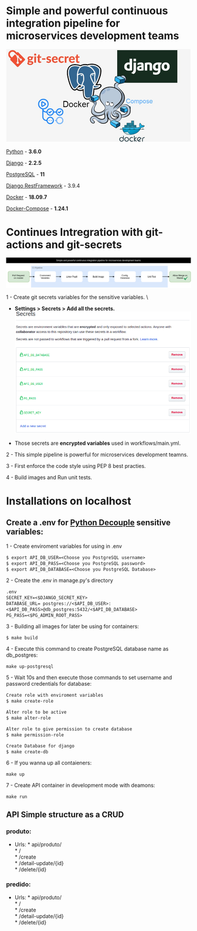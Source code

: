 # Simple and powerful continuous integration pipeline for microservices development teams

![Header](images/header.jpg)

[Python](https://www.python.org/) - **3.6.0**

[Django](https://www.djangoproject.com/) - **2.2.5**

[PostgreSQL]() - **11**

[Django RestFramework](https://www.django-rest-framework.org/) - 3.9.4

[Docker]() - **18.09.7**

[Docker-Compose]() - **1.24.1** 

# Continues Intregration with git-actions and git-secrets
![CI](images/ci_pipeline.png)

1 - Create git secrets variables for the sensitive variables. \
   * <b> Settings > Secrets > Add all the secrets. </b> 
   ![Secrets](images/secrets.png)
   
   * Those secrets are <b>encrypted variables</b> used in workflows/main.yml.

2 - This simple pipeline is powerful for microservices development teamns.

3 - First enforce the code style using PEP 8 best practies.

4 - Build images and Run unit tests.    
 
    
# Installations on localhost 
## Create a .env for [Python Decouple](https://pypi.org/project/python-decouple/) sensitive variables:

1 - Create enviroment variables for using in .env

```
$ export API_DB_USER=<Choose you PostgreSQL username>
$ export API_DB_PASS=<Choose you PostgreSQL password>
$ export API_DB_DATABASE=<Choose you PostgreSQL Database>
``` 

2 - Create the .env in manage.py's directory
```
.env 
SECRET_KEY=<$DJANGO_SECRET_KEY>
DATABASE_URL= postgres://<$API_DB_USER>:<$API_DB_PASS>@db_postgres:5432/<$API_DB_DATABASE>
PG_PASS=<$PG_ADMIN_ROOT_PASS>
``` 

3 - Building all images for later be using for containers:
```
$ make build
```

4 - Execute this command to create PostgreSQL database name as db_postgres: 
```
make up-postgresql
```

5 - Wait 10s and then execute those commands to set username and password credentials for database:
```
Create role with enviroment variables
$ make create-role
```
```
Alter role to be active 
$ make alter-role
```

```
Alter role to give permission to create database 
$ make permission-role
```
```
Create Database for django 
$ make create-db
```
6 - If you wanna up all contaieners:
 
```
make up
```

7 - Create API container in development mode with deamons:
 
```
make run

```   
    
## API Simple structure as a CRUD 
### produto:
  * Urls: 
        * api/produto/ \
            * / \
            * /create \
            * /detail-update/{id} \
            * /delete/{id}
### predido:
  
  * Urls: 
        * api/produto/ \
            * / \
            * /create \
            * /detail-update/{id} \
            * /delete/{id}


      
